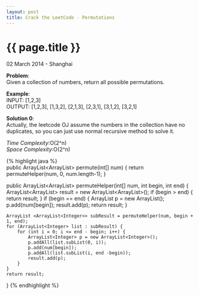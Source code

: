 ```yaml
---
layout: post
title: Crack the LeetCode - Permutations
---
```


{{ page.title }}
================

<p class="meta">02 March 2014 - Shanghai </p>

**Problem**:  
Given a collection of numbers, return all possible permutations.

**Example**:    
INPUT: [1,2,3]  
OUTPUT: [1,2,3], [1,3,2], [2,1,3], [2,3,1], [3,1,2], [3,2,1]

**Solution 0**:  
Actually, the leetcode OJ assume the numbers in the collection have no duplicates, so you can just use normal recursive method to solve it.

*Time Complexity*:O(2^n)  
*Space Complexity*:O(2^n)  

{% highlight java %}  
public ArrayList<ArrayList<Integer>> permute(int[] num) {
    return permuteHelper(num, 0, num.length-1);
}

public ArrayList<ArrayList<Integer>> permuteHelper(int[] num, int begin, int end) {
    ArrayList<ArrayList<Integer>> result = new ArrayList<ArrayList<Integer>>();
    if (begin > end) {
        return result;
    }
    if (begin == end) {
        ArrayList<Integer> p = new ArrayList<Integer>();
        p.add(num[begin]);
        result.add(p);
        return result;
    }

    ArrayList <ArrayList<Integer>> subResult = permuteHelper(num, begin + 1, end);
    for (ArrayList<Integer> list : subResult) {
        for (int i = 0; i <= end - begin; i++) {
            ArrayList<Integer> p = new ArrayList<Integer>();
            p.addAll(list.subList(0, i));
            p.add(num[begin]);
            p.addAll(list.subList(i, end -begin));
            result.add(p);
        }
    }
    return result;
}
{% endhighlight %}
